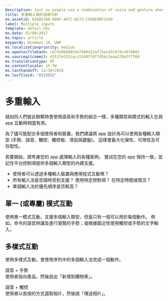 ```yaml
---
Description: Just as people use a combination of voice and gesture when communicating with each other, multiple types and modes of input can also be useful when interacting with an app.
title: 多重輸入設計指導方針
ms.assetid: 03EB5388-080F-467C-B272-C92BE00F2C69
label: Multiple inputs
template: detail.hbs
ms.date: 02/08/2017
ms.topic: article
keywords: Windows 10, UWP
ms.localizationpriority: medium
ms.openlocfilehash: c67430680854e7940d12af15ecd3c07dcd976802
ms.sourcegitcommit: d2517e522cacc5240f7dffd5bc1eaa278e3f7768
ms.translationtype: MT
ms.contentlocale: zh-TW
ms.lasthandoff: 11/30/2018
ms.locfileid: "8323552"
---
```

# <a name="multiple-inputs"></a>多重輸入


就如同人們彼此聯繫時會使用語音和手勢的組合一樣，多種類型與模式的輸入在與 app 互動時相當有用。


為了儘可能配合多個使用者和裝置，我們建議將 app 設計為可以使用各種輸入類型 (手勢、語音、觸控、觸控板、滑鼠與鍵盤)。 這樣會最大化彈性、可用性及可存取性。

若要開始，請考慮您的 app 處理輸入的各種案例。 嘗試在您的 app 保持一致，並記住平台控制項提供多個輸入類型的內建支援。

-   使用者可以透過多種輸入裝置與應用程式互動嗎？
-   所有輸入法是否隨時受到支援？ 使用特定控制項？ 在特定時間或情況？
-   某個輸入法的優先順序是否較高？

## <a name="single-or-exclusive-mode-interactions"></a>單一 (或專屬) 模式互動


使用單一模式互動，支援多個輸入類型，但是只有一個可以用於每個動作。 例如，命令的語音辨識及進行瀏覽的手勢；或根據鄰近性使用觸控或手勢的文字輸入。

## <a name="multimodal-interactions"></a>多樣式互動

使用多樣式互動，會使用序列中的多個輸入法完成一個動作。

語音 + 手勢  
使用者指向產品，然後說出「新增到購物車」。

語音 + 觸控  
使用者以長按的方式選取相片，然後說「傳送相片」。



